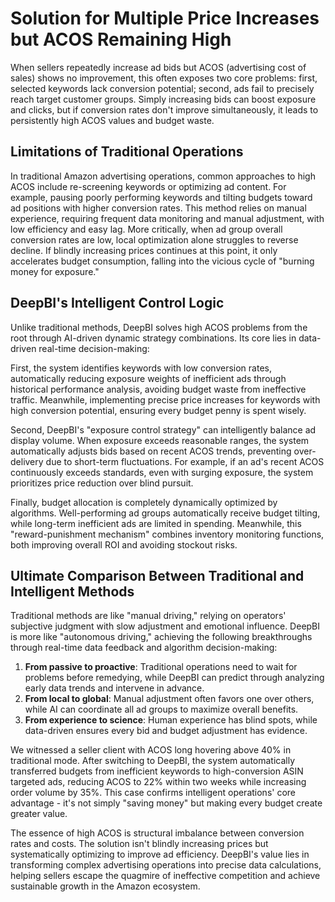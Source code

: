 # Solution for Multiple Price Increases but ACOS Remaining High

When sellers repeatedly increase ad bids but ACOS (advertising cost of sales) shows no improvement, this often exposes two core problems: first, selected keywords lack conversion potential; second, ads fail to precisely reach target customer groups. Simply increasing bids can boost exposure and clicks, but if conversion rates don't improve simultaneously, it leads to persistently high ACOS values and budget waste.

## Limitations of Traditional Operations

In traditional Amazon advertising operations, common approaches to high ACOS include re-screening keywords or optimizing ad content. For example, pausing poorly performing keywords and tilting budgets toward ad positions with higher conversion rates. This method relies on manual experience, requiring frequent data monitoring and manual adjustment, with low efficiency and easy lag. More critically, when ad group overall conversion rates are low, local optimization alone struggles to reverse decline. If blindly increasing prices continues at this point, it only accelerates budget consumption, falling into the vicious cycle of "burning money for exposure."

## DeepBI's Intelligent Control Logic

Unlike traditional methods, DeepBI solves high ACOS problems from the root through AI-driven dynamic strategy combinations. Its core lies in data-driven real-time decision-making:

First, the system identifies keywords with low conversion rates, automatically reducing exposure weights of inefficient ads through historical performance analysis, avoiding budget waste from ineffective traffic. Meanwhile, implementing precise price increases for keywords with high conversion potential, ensuring every budget penny is spent wisely.

Second, DeepBI's "exposure control strategy" can intelligently balance ad display volume. When exposure exceeds reasonable ranges, the system automatically adjusts bids based on recent ACOS trends, preventing over-delivery due to short-term fluctuations. For example, if an ad's recent ACOS continuously exceeds standards, even with surging exposure, the system prioritizes price reduction over blind pursuit.

Finally, budget allocation is completely dynamically optimized by algorithms. Well-performing ad groups automatically receive budget tilting, while long-term inefficient ads are limited in spending. Meanwhile, this "reward-punishment mechanism" combines inventory monitoring functions, both improving overall ROI and avoiding stockout risks.

## Ultimate Comparison Between Traditional and Intelligent Methods

Traditional methods are like "manual driving," relying on operators' subjective judgment with slow adjustment and emotional influence. DeepBI is more like "autonomous driving," achieving the following breakthroughs through real-time data feedback and algorithm decision-making:

1. **From passive to proactive**: Traditional operations need to wait for problems before remedying, while DeepBI can predict through analyzing early data trends and intervene in advance.
2. **From local to global**: Manual adjustment often favors one over others, while AI can coordinate all ad groups to maximize overall benefits.
3. **From experience to science**: Human experience has blind spots, while data-driven ensures every bid and budget adjustment has evidence.

We witnessed a seller client with ACOS long hovering above 40% in traditional mode. After switching to DeepBI, the system automatically transferred budgets from inefficient keywords to high-conversion ASIN targeted ads, reducing ACOS to 22% within two weeks while increasing order volume by 35%. This case confirms intelligent operations' core advantage - it's not simply "saving money" but making every budget create greater value.

The essence of high ACOS is structural imbalance between conversion rates and costs. The solution isn't blindly increasing prices but systematically optimizing to improve ad efficiency. DeepBI's value lies in transforming complex advertising operations into precise data calculations, helping sellers escape the quagmire of ineffective competition and achieve sustainable growth in the Amazon ecosystem.
